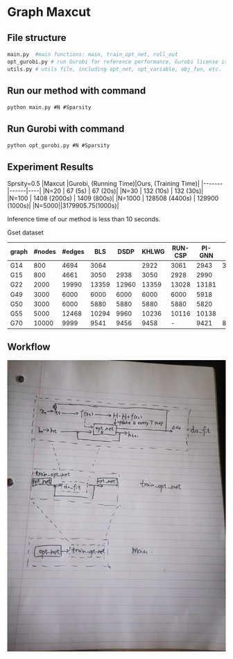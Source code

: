 # Graph Maxcut
## File structure
```python
main.py  #main functions: main, train_opt_net, roll_out
opt_gurobi.py # run Gurobi for reference performance, Gurobi license is required
utils.py # utils file, including opt_net, opt_variable, obj_fun, etc.
```
## Run our method with command 

```
python main.py #N #Sparsity
```

## Run Gurobi with command 

```
python opt_gurobi.py #N #Sparsity
```


## Experiment Results

Sprsity=0.5
|Maxcut |Gurobi, (Running Time)|Ours, (Training Time)|
|-------|------|----|
|N=20   | 67 (5s)  | 67 (20s)|
|N=30   | 132 (10s)  | 132 (30s)|
|N=100   | 1408 (2000s)  | 1409 (800s)|
|N=1000   |  128508 (4400s)  |  129900 (1000s)|
|N=5000||3179905.75(1000s)|

Inference time of our method is less than 10 seconds.


Gset dataset

| graph | #nodes| #edges |  BLS | DSDP | KHLWG | RUN-CSP | PI-GNN | **Ours** | relative error $\epsilon$ |
|---|----------|-------|-----|-----|--------|----------|------|----|---------------------------|
|G14 | 800 | 4694 | 3064| | 2922 | 3061 | 2943 | 3026 || $0.81 \%$|
|G15 | 800 | 4661 |  $3050$ | 2938 | $3050$ | 2928 | 2990 || $1.29 \%$ |
|G22 | 2000 | 19990 |  $13359$ | 12960 | $13359$ | 13028 | 13181 || $0.89 \%$ |
|G49 | 3000 | 6000 |  $6000$ | $6000$ | $6000$ | $6000$ | 5918 || $1.37 \%$ |
|G50 | 3000 | 6000 |  $5880$ | $5880$ | $5880$ | $5880$ | 5820 || $1.00 \%$ |
|G55 | 5000 | 12468 |  $10294$ | 9960 | 10236 | 10116 | 10138 || $1.25 \%$ |
|G70 | 10000 | 9999 |  $9541$ | 9456 | 9458 | - | 9421 |8917.02 | $1.20 \%$ |



## Workflow
 ![pipeline](pipeline.jpg)
